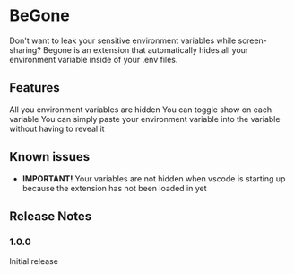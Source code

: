 # BeGone

Don't want to leak your sensitive environment variables while screen-sharing? Begone is an extension that automatically hides all your environment variable inside of your .env files. 

## Features

All you environment variables are hidden
You can toggle show on each variable 
You can simply paste your environment variable into the variable without having to reveal it

## Known issues
* **IMPORTANT!** Your variables are not hidden when vscode is starting up because the extension has not been loaded in yet 

## Release Notes

### 1.0.0

Initial release 


